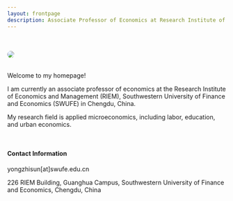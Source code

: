 ```yaml
---
layout: frontpage
description: Associate Professor of Economics at Research Institute of Economics and Management (RIEM), Southwestern University of Finance and Economics (SWUFE).
---
```

<div class="container-narrow">
    <div class="row-fluid">
        <div class="span5">
            <br/><br/><img style="float: left; border-radius:50%" src="../assets/pics/ys.JPG">
        </div>
        <div class="span1">
        </div>
        <div class="span6">
            <br/><p>Welcome to my homepage!<br/></p>
            <p>I am currently an associate professor of economics at <!-- <a href="http://econ.tamu.edu" target="_blank"> --> the Research Institute  of Economics and Management (RIEM), <!-- </a> at <a href="http://www.tamu.edu" target="_blank">  </a> --> Southwestern University of Finance and Economics (SWUFE) in Chengdu, China. <br/></p>
            <p> My research field is applied microeconomics, including labor, education, and urban economics.</p> 
           <br/><h4><a name="contact"></a>Contact Information</h4>
           <div id="hide_email">
           yongzhisun[at]swufe.edu.cn<br/>
           </div>
           <p>226 RIEM Building, Guanghua Campus, Southwestern University of Finance and Economics, Chengdu, China<br/></p>
        </div>
</div>

